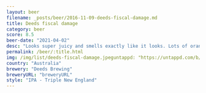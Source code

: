 ```yaml
---
layout: beer
filename: _posts/beer/2016-11-09-deeds-fiscal-damage.md
title: Deeds fiscal damage
category: beer
score: 8.5
beer-date: "2021-04-02"
desc: "Looks super juicy and smells exactly like it looks. Lots of orange and citrus. There’s a little bit extra sourness that masks some of the fruity flavours. Enough booze to warm you up"
permalink: /beer/:title.html
img: /img/list/deeds-fiscal-damage.jpeguntappd: "https://untappd.com/b/deeds-brewing-fiscal-damage/3572399"
country: "Australia"
brewery: "Deeds Brewing"
breweryURL: "breweryURL"
style: "IPA - Triple New England"
---
```

